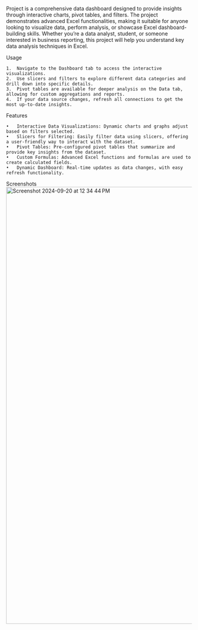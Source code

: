  Project is a comprehensive data dashboard designed to provide insights through interactive charts, pivot tables, and filters. The project demonstrates advanced Excel functionalities, making it suitable for anyone looking to visualize data, perform analysis, or showcase Excel dashboard-building skills. Whether you’re a data analyst, student, or someone interested in business reporting, this project will help you understand key data analysis techniques in Excel.

Usage

	1.	Navigate to the Dashboard tab to access the interactive visualizations.
	2.	Use slicers and filters to explore different data categories and drill down into specific details.
	3.	Pivot tables are available for deeper analysis on the Data tab, allowing for custom aggregations and reports.
	4.	If your data source changes, refresh all connections to get the most up-to-date insights.

Features

	•	Interactive Data Visualizations: Dynamic charts and graphs adjust based on filters selected.
	•	Slicers for Filtering: Easily filter data using slicers, offering a user-friendly way to interact with the dataset.
	•	Pivot Tables: Pre-configured pivot tables that summarize and provide key insights from the dataset.
	•	Custom Formulas: Advanced Excel functions and formulas are used to create calculated fields.
	•	Dynamic Dashboard: Real-time updates as data changes, with easy refresh functionality.
Screenshots
<img width="1184" alt="Screenshot 2024-09-20 at 12 34 44 PM" src="https://github.com/user-attachments/assets/f01179d5-09c3-455a-8c7e-347fad1fc7b7">
